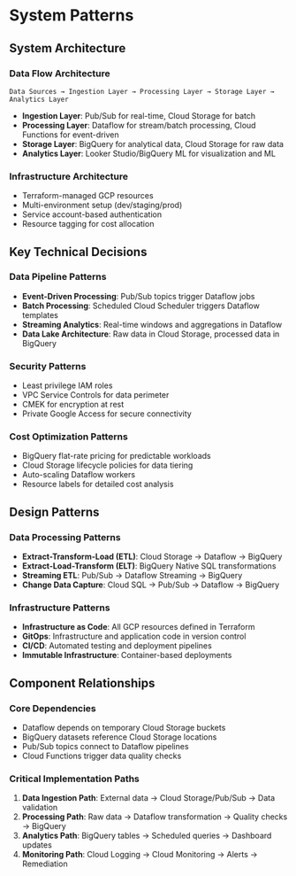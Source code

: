 # System Patterns

## System Architecture

### Data Flow Architecture
```
Data Sources → Ingestion Layer → Processing Layer → Storage Layer → Analytics Layer
```

- **Ingestion Layer**: Pub/Sub for real-time, Cloud Storage for batch
- **Processing Layer**: Dataflow for stream/batch processing, Cloud Functions for event-driven
- **Storage Layer**: BigQuery for analytical data, Cloud Storage for raw data
- **Analytics Layer**: Looker Studio/BigQuery ML for visualization and ML

### Infrastructure Architecture
- Terraform-managed GCP resources
- Multi-environment setup (dev/staging/prod)
- Service account-based authentication
- Resource tagging for cost allocation

## Key Technical Decisions

### Data Pipeline Patterns
- **Event-Driven Processing**: Pub/Sub topics trigger Dataflow jobs
- **Batch Processing**: Scheduled Cloud Scheduler triggers Dataflow templates
- **Streaming Analytics**: Real-time windows and aggregations in Dataflow
- **Data Lake Architecture**: Raw data in Cloud Storage, processed data in BigQuery

### Security Patterns
- Least privilege IAM roles
- VPC Service Controls for data perimeter
- CMEK for encryption at rest
- Private Google Access for secure connectivity

### Cost Optimization Patterns
- BigQuery flat-rate pricing for predictable workloads
- Cloud Storage lifecycle policies for data tiering
- Auto-scaling Dataflow workers
- Resource labels for detailed cost analysis

## Design Patterns

### Data Processing Patterns
- **Extract-Transform-Load (ETL)**: Cloud Storage → Dataflow → BigQuery
- **Extract-Load-Transform (ELT)**: BigQuery Native SQL transformations
- **Streaming ETL**: Pub/Sub → Dataflow Streaming → BigQuery
- **Change Data Capture**: Cloud SQL → Pub/Sub → Dataflow → BigQuery

### Infrastructure Patterns
- **Infrastructure as Code**: All GCP resources defined in Terraform
- **GitOps**: Infrastructure and application code in version control
- **CI/CD**: Automated testing and deployment pipelines
- **Immutable Infrastructure**: Container-based deployments

## Component Relationships

### Core Dependencies
- Dataflow depends on temporary Cloud Storage buckets
- BigQuery datasets reference Cloud Storage locations
- Pub/Sub topics connect to Dataflow pipelines
- Cloud Functions trigger data quality checks

### Critical Implementation Paths
1. **Data Ingestion Path**: External data → Cloud Storage/Pub/Sub → Data validation
2. **Processing Path**: Raw data → Dataflow transformation → Quality checks → BigQuery
3. **Analytics Path**: BigQuery tables → Scheduled queries → Dashboard updates
4. **Monitoring Path**: Cloud Logging → Cloud Monitoring → Alerts → Remediation
